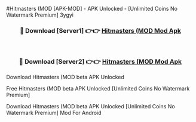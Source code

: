 #Hitmasters (MOD [APK-MOD] - APK Unlocked - [Unlimited Coins No Watermark Premium] 3ygyi



<div align="center">

<h3>🔴 Download [Server1] 👉👉 <a href="https://momento.my/?title=Hitmasters_(MOD">Hitmasters (MOD Mod Apk</a></h3><br>

<h3>🔴 Download [Server2] 👉👉 <a href="https://momento.my/?title=Hitmasters_(MOD">Hitmasters (MOD Mod Apk</a></h3>
</div>



Download Hitmasters (MOD beta APK Unlocked

Free Hitmasters (MOD beta APK Unlocked [Unlimited Coins No Watermark Premium]

Download Hitmasters (MOD beta APK Unlocked [Unlimited Coins No Watermark Premium] Mod For Android
